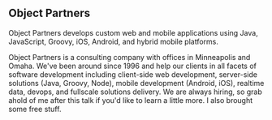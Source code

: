 ## Object Partners

Object Partners develops custom web and mobile applications using Java, JavaScript, Groovy, iOS, Android, and hybrid mobile platforms.

<aside class="notes">
Object Partners is a consulting company with offices in Minneapolis and Omaha. We've been around since 1996 and help our clients in all facets of software development including client-side web development, server-side solutions (Java, Groovy, Node), mobile development (Android, iOS), realtime data, devops, and fullscale solutions delivery. We are always hiring, so grab ahold of me after this talk if you'd like to learn a little more. I also brought some free stuff.
</aside>